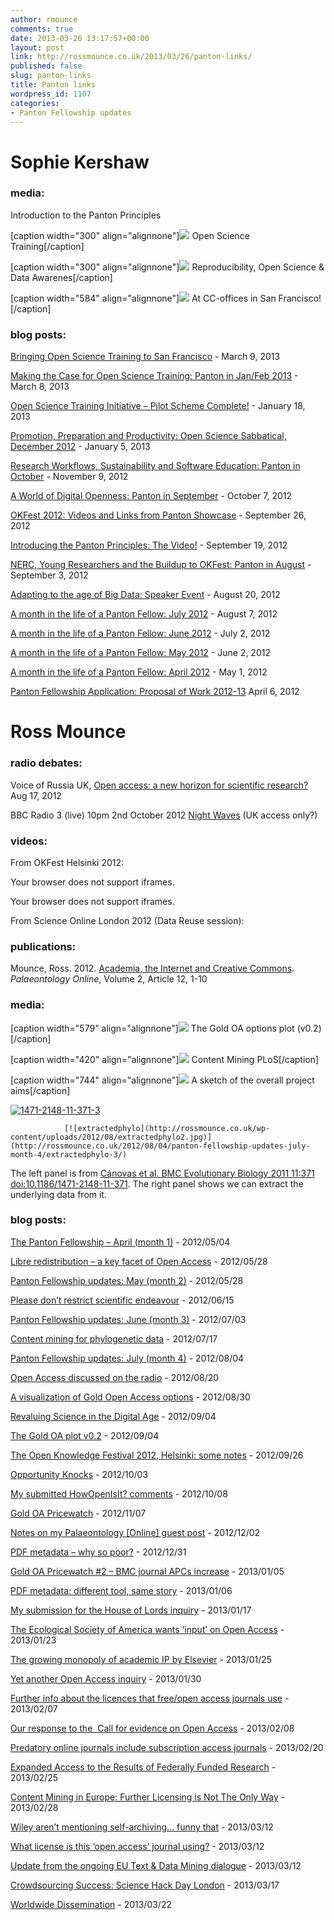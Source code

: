 ```yaml
---
author: rmounce
comments: true
date: 2013-03-26 13:17:57+00:00
layout: post
link: http://rossmounce.co.uk/2013/03/26/panton-links/
published: false
slug: panton-links
title: Panton links
wordpress_id: 1107
categories:
- Panton Fellowship updates
---
```


# Sophie Kershaw





### media:




Introduction to the Panton Principles

[caption width="300" align="alignnone"]![](http://sophiekershaw.files.wordpress.com/2013/01/slide1.png?w=300&h=225) Open Science Training[/caption]

[caption width="300" align="alignnone"]![](http://sophiekershaw.files.wordpress.com/2013/01/slide11.png?w=300&h=225) Reproducibility, Open Science & Data Awarenes[/caption]

[caption width="584" align="alignnone"]![](http://sophiekershaw.files.wordpress.com/2013/03/20130308-144142.jpg?w=584) At CC-offices in San Francisco![/caption]



### blog posts:



[Bringing Open Science Training to San Francisco](http://sophiekershaw.wordpress.com/2013/03/09/bringing-open-science-training-to-san-francisco/) - March 9, 2013

[Making the Case for Open Science Training: Panton in Jan/Feb 2013](http://sophiekershaw.wordpress.com/2013/03/08/osti-in-practice-rcuk-policy-and-travel-preparations-panton-in-janfeb-2013/) - March 8, 2013

[Open Science Training Initiative – Pilot Scheme Complete!](http://sophiekershaw.wordpress.com/2013/01/18/open-science-training-initiative-pilot-scheme-complete/) - January 18, 2013

[Promotion, Preparation and Productivity: Open Science Sabbatical, December 2012](http://sophiekershaw.wordpress.com/2013/01/05/panton-sabbatical-december-2012/) - January 5, 2013

[Research Workflows, Sustainability and Software Education: Panton in October](http://sophiekershaw.wordpress.com/2012/11/09/sustainability-education-panton-october/) - November 9, 2012

[A World of Digital Openness: Panton in September](http://sophiekershaw.wordpress.com/2012/10/07/a-world-of-digital-openness-panton-in-september/) - October 7, 2012

[OKFest 2012: Videos and Links from Panton Showcase](http://sophiekershaw.wordpress.com/2012/09/26/okfest-panton-showcase/) - September 26, 2012

[Introducing the Panton Principles: The Video!](http://sophiekershaw.wordpress.com/2012/09/19/introducing-the-panton-principles-the-video/) - September 19, 2012

[NERC, Young Researchers and the Buildup to OKFest: Panton in August](http://sophiekershaw.wordpress.com/2012/09/03/open-science-nerc-and-buildup-to-okfest-panton-in-august/) - September 3, 2012

[Adapting to the age of Big Data: Speaker Event](http://sophiekershaw.wordpress.com/2012/08/20/adapting-to-the-age-of-big-data-speaker-event-this-wednesday/) - August 20, 2012

[A month in the life of a Panton Fellow: July 2012](http://sophiekershaw.wordpress.com/2012/08/07/a-month-in-the-life-of-a-panton-fellow-july-2012/) - August 7, 2012

[A month in the life of a Panton Fellow: June 2012](http://sophiekershaw.wordpress.com/2012/07/02/a-month-in-the-life-of-a-panton-fellow-june-2012/) - July 2, 2012

[A month in the life of a Panton Fellow: May 2012](http://sophiekershaw.wordpress.com/2012/06/02/a-month-in-the-life-of-a-panton-fellow-may-2012/) - June 2, 2012

[A month in the life of a Panton Fellow: April 2012](http://sophiekershaw.wordpress.com/2012/05/01/37/) - May 1, 2012

[Panton Fellowship Application: Proposal of Work 2012-13](http://sophiekershaw.wordpress.com/2012/04/06/panton-fellowship-application-proposal-of-work-2012-13/) April 6, 2012



# Ross Mounce





### radio debates:



Voice of Russia UK, [Open access: a new horizon for scientific research?](http://ruvr.co.uk/2012_08_17/85416708/) Aug 17, 2012

BBC Radio 3 (live) 10pm 2nd October 2012 [Night Waves](http://www.bbc.co.uk/iplayer/episode/b01n1rth/Night_Waves_Open_Accesss_Anne_Applebaum_Berenice/) (UK access only?)



### videos:



From OKFest Helsinki 2012:


Your browser does not support iframes.





Your browser does not support iframes.



From Science Online London 2012 (Data Reuse session):







### publications:



Mounce, Ross. 2012. [Academia, the Internet and Creative Commons](http://www.palaeontologyonline.com/articles/2012/life-as-a-palaeontologist-academia-the-internet-and-creative-commons/). _Palaeontology Online_, Volume 2, Article 12, 1-10



### media:



[caption width="579" align="alignnone"]![](http://rossmounce.co.uk/wp-content/uploads/2012/09/mounceplotV0.3.png) The Gold OA options plot (v0.2)[/caption]

[caption width="420" align="alignnone"]![](https://lh4.googleusercontent.com/-4i3gwZ3e2uQ/T8O95xpJwQI/AAAAAAAAAbs/TicJDX8xHBo/s420/plos2.jpg) Content Mining PLoS[/caption]

[caption width="744" align="alignnone"]![](http://rossmounce.co.uk/wp-content/uploads/2012/07/flow.png) A sketch of the overall project aims[/caption]

[![1471-2148-11-371-3](http://rossmounce.co.uk/wp-content/uploads/2012/08/1471-2148-11-371-3.jpg)](http://rossmounce.co.uk/2012/08/04/panton-fellowship-updates-july-month-4/1471-2148-11-371-3/)
			


			
				[![extractedphylo](http://rossmounce.co.uk/wp-content/uploads/2012/08/extractedphylo2.jpg)](http://rossmounce.co.uk/2012/08/04/panton-fellowship-updates-july-month-4/extractedphylo-3/)
			
  

			  

		





The left panel is from [Cánovas et al. BMC Evolutionary Biology 2011 11:371 doi:10.1186/1471-2148-11-371](http://www.biomedcentral.com/1471-2148/11/371). The right panel shows we can extract the underlying data from it.






### blog posts:



[The Panton Fellowship – April (month 1)](http://rossmounce.co.uk/2012/05/04/the-panton-fellowship-april-month-1/) - 2012/05/04

[Libre redistribution – a key facet of Open Access](http://rossmounce.co.uk/2012/05/28/libreredistribution/) - 2012/05/28

[Panton Fellowship updates: May (month 2)](http://rossmounce.co.uk/2012/05/28/panton-fellowship-updates-may-month-2/) - 2012/05/28

[Please don’t restrict scientific endeavour](http://rossmounce.co.uk/2012/06/15/please-dont-restrict-scientific-endeavour/) - 2012/06/15

[Panton Fellowship updates: June (month 3)](http://rossmounce.co.uk/2012/07/03/panton-fellowship-updates-june-month-3/) - 2012/07/03

[Content mining for phylogenetic data](http://rossmounce.co.uk/2012/07/17/content-mining-for-phylogenetic-data/) - 2012/07/17

[Panton Fellowship updates: July (month 4)](http://rossmounce.co.uk/2012/08/04/panton-fellowship-updates-july-month-4/) - 2012/08/04

[Open Access discussed on the radio](http://rossmounce.co.uk/2012/08/20/open-access-discussed-on-the-radio/) - 2012/08/20

[A visualization of Gold Open Access options](http://rossmounce.co.uk/2012/08/30/a-visualization-of-gold-open-access-options/) - 2012/08/30

[Revaluing Science in the Digital Age](http://rossmounce.co.uk/2012/09/04/revaluing-science-in-the-digital-age/) - 2012/09/04

[The Gold OA plot v0.2](http://rossmounce.co.uk/2012/09/04/the-gold-oa-plot-v0-2/) - 2012/09/04

[The Open Knowledge Festival 2012, Helsinki: some notes](http://rossmounce.co.uk/2012/09/26/the-open-knowledge-festival-2012-helsinki-some-notes/) - 2012/09/26

[Opportunity Knocks](http://rossmounce.co.uk/2012/10/03/opportunity-knocks/) - 2012/10/03

[My submitted HowOpenIsIt? comments](http://rossmounce.co.uk/2012/10/08/my-submitted-howopenisit-comments/) - 2012/10/08

[Gold OA Pricewatch](http://rossmounce.co.uk/2012/11/07/gold-oa-pricewatch/) - 2012/11/07

[Notes on my Palaeontology [Online] guest post](http://rossmounce.co.uk/2012/12/02/notes-on-my-palaeontology-online-guest-post/) - 2012/12/02

[PDF metadata – why so poor?](http://rossmounce.co.uk/2012/12/31/pdf-metadata-why-so-poor/) - 2012/12/31

[Gold OA Pricewatch #2 – BMC journal APCs increase](http://rossmounce.co.uk/2013/01/05/gold-oa-pricewatch-2-bmc-journal-apcs-increase/) - 2013/01/05

[PDF metadata: different tool, same story](http://rossmounce.co.uk/2013/01/06/pdf-metadata-using-exiftool/) - 2013/01/06

[My submission for the House of Lords inquiry](http://rossmounce.co.uk/2013/01/17/house_of_lords_submission/) - 2013/01/17

[The Ecological Society of America wants ‘input’ on Open Access](http://rossmounce.co.uk/2013/01/23/the-ecological-society-of-america-wants-input-on-open-access/) - 2013/01/23

[The growing monopoly of academic IP by Elsevier](http://rossmounce.co.uk/2013/01/25/elseviers-growing-monopoly-of-ip-in-academia/) - 2013/01/25

[Yet another Open Access inquiry](http://science.okfn.org/2013/01/30/yet-another-open-access-inquiry/) - 2013/01/30

[Further info about the licences that free/open access journals use](http://rossmounce.co.uk/2013/02/07/further-info-about-the-licences-that-freeopen-access-journals-use/) - 2013/02/07

[Our response to the  Call for evidence on Open Access](http://science.okfn.org/2013/02/08/our-response-to-the-%e2%80%a8call-for-evidence-on-open-access/) - 2013/02/08

[Predatory online journals include subscription access journals](http://rossmounce.co.uk/2013/02/20/predatory-online-journals-include-subscription-access-journals/) - 2013/02/20

[Expanded Access to the Results of Federally Funded Research](http://science.okfn.org/2013/02/25/expanded-access-to-the-results-of-federally-funded-research/) - 2013/02/25

[Content Mining in Europe: Further Licensing is Not The Only Way](http://science.okfn.org/2013/02/28/content-mining-in-europe-further-licensing-is-not-the-only-way/) - 2013/02/28

[Wiley aren’t mentioning self-archiving… funny that](http://rossmounce.co.uk/2013/03/12/wiley-arent-mentioning-self-archiving-funny-that/) - 2013/03/12

[What license is this ‘open access’ journal using?](http://science.okfn.org/2013/03/12/what-license-is-this-open-access-journal-using/) - 2013/03/12

[Update from the ongoing EU Text & Data Mining dialogue](http://science.okfn.org/2013/03/12/update-from-the-ongoing-eu-text-data-mining-dialogue/) - 2013/03/12

[Crowdsourcing Success: Science Hack Day London](http://science.okfn.org/2013/03/17/crowdsourcing-success-science-hack-day-london/) - 2013/03/17

[Worldwide Dissemination](http://rossmounce.co.uk/2013/03/22/worldwide-dissemination/) - 2013/03/22
